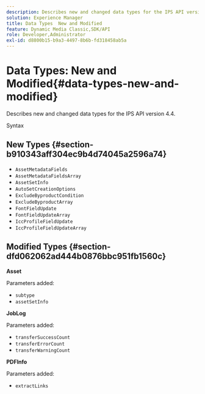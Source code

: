 ```yaml
---
description: Describes new and changed data types for the IPS API version 4.4.
solution: Experience Manager
title: Data Types  New and Modified
feature: Dynamic Media Classic,SDK/API
role: Developer,Administrator
exl-id: d8800b15-b9a3-4497-8b6b-fd318458ab5a
---
```

# Data Types: New and Modified{#data-types-new-and-modified}

Describes new and changed data types for the IPS API version 4.4.

 Syntax 

## New Types {#section-b910343aff304ec9b4d74045a2596a74}

* `AssetMetadataFields` 
* `AssetMetadataFieldsArray` 
* `AssetSetInfo` 
* `AutoSetCreationOptions` 
* `ExcludeByproductCondition` 
* `ExcludeByproductArray` 
* `FontFieldUpdate` 
* `FontFieldUpdateArray` 
* `IccProfileFieldUpdate` 
* `IccProfileFieldUpdateArray`

## Modified Types {#section-dfd062062ad444b0876bbc951fb1560c}

**Asset**

Parameters added:

* `subtype`
* `assetSetInfo`

**JobLog**

Parameters added:

* `transferSuccessCount`
* `transferErrorCount`
* `transferWarningCount`

**PDFInfo**

Parameters added:

* `extractLinks`
